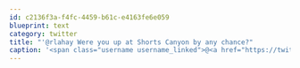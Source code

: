 ```yaml
---
id: c2136f3a-f4fc-4459-b61c-e4163fe6e059
blueprint: text
category: twitter
title: "'@rlahay Were you up at Shorts Canyon by any chance?"
caption: '<span class="username username_linked">@<a href="https://twitter.com/rlahay" title="Ryan Lahay">rlahay</a></span> Were you up at Shorts Canyon by any chance?'
---
```


